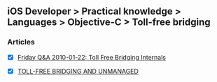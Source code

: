 ## iOS Developer > Practical knowledge > Languages > Objective-C > Toll-free bridging

### Articles
- [x] [Friday Q&A 2010-01-22: Toll Free Bridging Internals](https://www.mikeash.com/pyblog/friday-qa-2010-01-22-toll-free-bridging-internals.html)
- [x] [TOLL-FREE BRIDGING AND UNMANAGED](http://en.swifter.tips/toll-free/)


